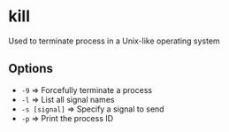 # kill


Used to terminate process in a Unix-like operating system

## Options

- `-9` => Forcefully terminate a process
- `-l` => List all signal names
- `-s [signal]` => Specify a signal to send
- `-p` => Print the process ID

